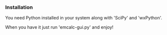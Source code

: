
### Installation
You need Python installed in your system along with 'SciPy' and 'wxPython'.

When you have it just run 'emcalc-gui.py' and enjoy!
